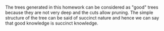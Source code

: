 The trees generated in this homework can be considered as "good" trees because they are not very deep and the cuts allow pruning.
The simple structure of the tree can be said of succinct nature and hence we can say that good knowledge is succinct knowledge.
